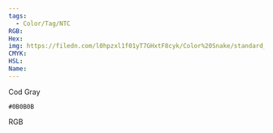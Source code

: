 ```yaml
---
tags:
  - Color/Tag/NTC
RGB:
Hex:
img: https://filedn.com/l0hpzxl1f01yT7GHxtF8cyk/Color%20Snake/standard_csv_to_svg/%23/0B0B0B.svg
CMYK:
HSL:
Name:
---
```

Cod Gray
```palette
#0B0B0B
```
RGB
